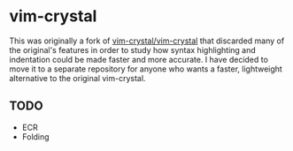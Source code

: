 # vim-crystal

This was originally a fork of [vim-crystal/vim-crystal](https://github.com/vim-crystal/vim-crystal) that discarded many of the original's features in order to study how syntax highlighting and indentation could be made faster and more accurate. I have decided to move it to a separate repository for anyone who wants a faster, lightweight alternative to the original vim-crystal.

## TODO

* ECR
* Folding
